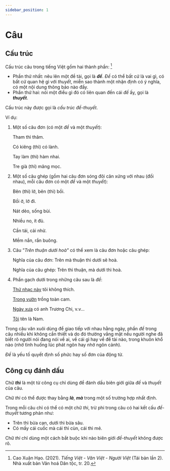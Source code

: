 ```yaml
---
sidebar_position: 1
---
```


# Câu

## Cấu trúc

Cấu trúc câu trong tiếng Việt gồm hai thành phần: [^1]

- Phần thứ nhất: nêu lên một đề tài, gọi là ***đề***. *Đề* có thể bất cứ là vai gì, có bất cứ quan hệ gì với *thuyết*, miễn sao thành một nhận định có ý nghĩa, có một nội dung thông báo nào đấy.
- Phần thứ hai: nói một điều gì đó có liên quan đến cái *đề* ấy, gọi là ***thuyết***.

Cấu trúc này được gọi là *cấu trúc đề-thuyết*.

Ví dụ:

1. Một số câu đơn (có một *đề* và một *thuyết*):

    Tham thì thâm.

    Có kiêng (thì) có lành.

    Tay làm (thì) hàm nhai.

    Tre già (thì) măng mọc.

2. Một số câu ghép (gồm hai câu đơn sóng đôi cân xứng với nhau (đối nhau), mỗi câu đơn có một *đề* và một *thuyết*):

    Bên (thì) lở, bên (thì) bồi.

    Bồi ở, lở đi.

    Nát dẻo, sống bùi.

    Nhiều no, ít đủ.

    Cần tái, cải nhừ.

    Mềm nắn, rắn buông.

3. Câu *"Trên thuận dưới hoà"* có thể xem là câu đơn hoặc câu ghép:

    Nghĩa của câu đơn: Trên mà thuận thì dưới sẽ hoà.

    Nghĩa của câu ghép: Trên thì thuận, mà dưới thì hoà.

4. Phần gạch dưới trong những câu sau là *đề*:

    <u>Thứ nhạc này</u> tôi không thích.

    <u>Trong vườn</u> trồng toàn cam.

    <u>Ngày xưa</u> có anh Trương Chi, v.v...

    <u>Tôi</u> tên là Nam.

Trong câu văn xuôi dùng để giao tiếp với nhau hằng ngày, phần *đề* trong câu nhiều khi không cần thiết và do đó thường vắng mặt nếu người nghe đã biết rõ người nói đang nói về ai, về cái gì hay về đề tài nào, trong khuôn khổ nào (nhờ tình huống lúc phát ngôn hay nhờ ngôn cảnh).

*Đề* là yếu tố quyết định số phức hay số đơn của động từ.

## Công cụ đánh dấu

Chữ ***thì*** là một từ công cụ chỉ dùng để đánh dấu biên giới giữa *đề* và *thuyết* của câu.

Chữ *thì* có thể được thay bằng ***là***, ***mà*** trong một số trường hợp nhất định.

Trong mỗi câu chỉ có thể có một chữ *thì*, trừ phi trong câu có hai kết cấu *đề-thuyết* tương phản như:

- Trên thì bừa cạn, dưới thì bừa sâu.
- Có mấy cái cuốc mà cái thì cùn, cái thì mẻ.

Chữ *thì* chỉ dùng một cách bắt buộc khi nào biên giới *đề-thuyết* không được rõ.

[^1]: Cao Xuân Hạo. (2021). *Tiếng Việt - Văn Việt - Người Việt* (Tái bản lần 2). Nhà xuất bản Văn hoá Dân tộc, tr. 20.

